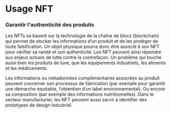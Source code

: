 # Usage NFT

### Garantir l'authenticité des produits

Les NFTs se basent sur la technologie de la chaîne de blocs (blockchain) qui permet de stocker les informations d’un produit et de les protéger de toute falsification. Un objet physique pourra donc être associé à son NFT pour vérifier sa rareté et son authenticité. Les NFT peuvent ainsi répondre aux enjeux actuels de lutte contre la contrefaçon. Un problème qui touche aussi bien les produits de luxe, que les équipements industriels, les aliments et les médicaments.

Les informations ou métadonnées complémentaires associées au produit peuvent concerner son processus de fabrication (par exemple pour garantir une démarche équitable, l’obtention d’un label environnemental). Ou encore sa composition (par exemple des informations nutritionnelles). Dans le secteur manufacturier, les NFT peuvent aussi servir à identifier des prototypes de design industriel.
